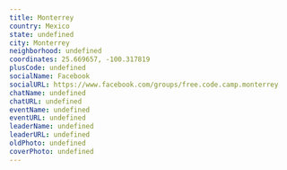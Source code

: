 ```yaml
---
title: Monterrey
country: Mexico
state: undefined
city: Monterrey
neighborhood: undefined
coordinates: 25.669657, -100.317819
plusCode: undefined
socialName: Facebook
socialURL: https://www.facebook.com/groups/free.code.camp.monterrey
chatName: undefined
chatURL: undefined
eventName: undefined
eventURL: undefined
leaderName: undefined
leaderURL: undefined
oldPhoto: undefined
coverPhoto: undefined
---
```

